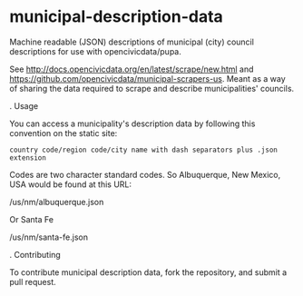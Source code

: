 municipal-description-data
==========================

Machine readable (JSON) descriptions of municipal (city) council descriptions for use with opencivicdata/pupa.

See http://docs.opencivicdata.org/en/latest/scrape/new.html and https://github.com/opencivicdata/municipal-scrapers-us. Meant as a way of sharing the data required to scrape and describe municipalities' councils.


. Usage

You can access a municipality's description data by following this convention on the static site:

```
country code/region code/city name with dash separators plus .json extension
```

Codes are two character standard codes. So Albuquerque, New Mexico, USA would be found at this URL:

/us/nm/albuquerque.json

Or Santa Fe

/us/nm/santa-fe.json


. Contributing

To contribute municipal description data, fork the repository, and  submit a pull request.
